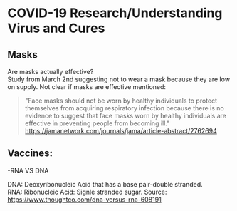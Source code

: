 # COVID-19 Research/Understanding Virus and Cures

## Masks   
   Are masks actually effective?  
   Study from March 2nd suggesting not to wear a mask because they are low on supply. Not clear if masks are effective mentioned: 
   > "Face masks should not be worn by healthy
individuals to protect themselves from acquiring respiratory
infection because there is no evidence to suggest that face masks
worn by healthy individuals are effective in preventing people
from becoming ill." https://jamanetwork.com/journals/jama/article-abstract/2762694
   
## Vaccines: 
  -RNA VS DNA

DNA: Deoxyribonucleic Acid that has a base pair-double stranded.  
RNA: Ribonucleic Acid: Signle stranded sugar. 
Source: https://www.thoughtco.com/dna-versus-rna-608191

